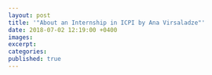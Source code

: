 ```yaml
---
layout: post
title: '"About an Internship in ICPI by Ana Virsaladze"'
date: 2018-07-02 12:19:00 +0400
images:
excerpt:
categories:
published: true
---
```

